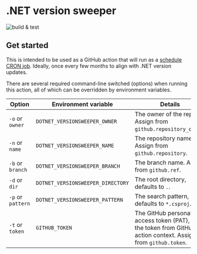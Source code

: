 # .NET version sweeper

![build & test](https://github.com/IEvangelist/dotnet-versionsweeper/workflows/build%20&%20test/badge.svg)

## Get started

This is intended to be used as a GitHub action that will run as a [schedule CRON job](https://docs.github.com/en/actions/reference/workflow-syntax-for-github-actions#onschedule). Ideally, once every few months to align with .NET version updates.

There are several required command-line switched (options) when running this action, all of which can be overridden by environment variables.

| Option            | Environment variable              | Details                                                                                                      | Example    |
|-------------------|-----------------------------------|--------------------------------------------------------------------------------------------------------------|------------|
| `-o` or `owner`   | `DOTNET_VERSIONSWEEPER_OWNER`     | The owner of the repo. Assign from `github.repository_owner`.                                                | `dotnet`   |
| `-n` or `name`    | `DOTNET_VERSIONSWEEPER_NAME`      | The repository name. Assign from `github.repository`.                                                        | `samples`  |
| `-b` or `branch`  | `DOTNET_VERSIONSWEEPER_BRANCH`    | The branch name. Assign from `github.ref`.                                                                   | `main`     |
| `-d` or `dir`     | `DOTNET_VERSIONSWEEPER_DIRECTORY` | The root directory, defaults to `.`.                                                                         | `.`        |
| `-p` or `pattern` | `DOTNET_VERSIONSWEEPER_PATTERN`   | The search pattern, defaults to `*.csproj`.                                                                  | `*.csproj` |
| `-t` or `token`   | `GITHUB_TOKEN`                    | The GitHub personal-access token (PAT), or the token from GitHub action context. Assign from `github.token`. |            |
